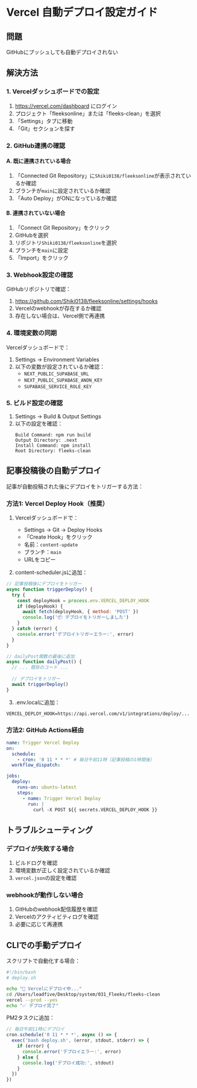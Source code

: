 # Vercel 自動デプロイ設定ガイド

## 問題
GitHubにプッシュしても自動デプロイされない

## 解決方法

### 1. Vercelダッシュボードでの設定

1. https://vercel.com/dashboard にログイン
2. プロジェクト「fleeksonline」または「fleeks-clean」を選択
3. 「Settings」タブに移動
4. 「Git」セクションを探す

### 2. GitHub連携の確認

#### A. 既に連携されている場合
1. 「Connected Git Repository」に`Shiki0138/fleeksonline`が表示されているか確認
2. ブランチが`main`に設定されているか確認
3. 「Auto Deploy」がONになっているか確認

#### B. 連携されていない場合
1. 「Connect Git Repository」をクリック
2. GitHubを選択
3. リポジトリ`Shiki0138/fleeksonline`を選択
4. ブランチを`main`に設定
5. 「Import」をクリック

### 3. Webhook設定の確認

GitHubリポジトリで確認：
1. https://github.com/Shiki0138/fleeksonline/settings/hooks
2. Vercelのwebhookが存在するか確認
3. 存在しない場合は、Vercel側で再連携

### 4. 環境変数の同期

Vercelダッシュボードで：
1. Settings → Environment Variables
2. 以下の変数が設定されているか確認：
   - `NEXT_PUBLIC_SUPABASE_URL`
   - `NEXT_PUBLIC_SUPABASE_ANON_KEY`
   - `SUPABASE_SERVICE_ROLE_KEY`

### 5. ビルド設定の確認

1. Settings → Build & Output Settings
2. 以下の設定を確認：
   ```
   Build Command: npm run build
   Output Directory: .next
   Install Command: npm install
   Root Directory: fleeks-clean
   ```

## 記事投稿後の自動デプロイ

記事が自動投稿された後にデプロイをトリガーする方法：

### 方法1: Vercel Deploy Hook（推奨）

1. Vercelダッシュボードで：
   - Settings → Git → Deploy Hooks
   - 「Create Hook」をクリック
   - 名前：`content-update`
   - ブランチ：`main`
   - URLをコピー

2. content-scheduler.jsに追加：

```javascript
// 記事投稿後にデプロイをトリガー
async function triggerDeploy() {
  try {
    const deployHook = process.env.VERCEL_DEPLOY_HOOK
    if (deployHook) {
      await fetch(deployHook, { method: 'POST' })
      console.log('📦 デプロイをトリガーしました')
    }
  } catch (error) {
    console.error('デプロイトリガーエラー:', error)
  }
}

// dailyPost関数の最後に追加
async function dailyPost() {
  // ... 既存のコード ...
  
  // デプロイをトリガー
  await triggerDeploy()
}
```

3. .env.localに追加：
```
VERCEL_DEPLOY_HOOK=https://api.vercel.com/v1/integrations/deploy/...
```

### 方法2: GitHub Actions経由

```yaml
name: Trigger Vercel Deploy
on:
  schedule:
    - cron: '0 11 * * *' # 毎日午前11時（記事投稿の1時間後）
  workflow_dispatch:

jobs:
  deploy:
    runs-on: ubuntu-latest
    steps:
      - name: Trigger Vercel Deploy
        run: |
          curl -X POST ${{ secrets.VERCEL_DEPLOY_HOOK }}
```

## トラブルシューティング

### デプロイが失敗する場合
1. ビルドログを確認
2. 環境変数が正しく設定されているか確認
3. `vercel.json`の設定を確認

### webhookが動作しない場合
1. GitHubのwebhook配信履歴を確認
2. Vercelのアクティビティログを確認
3. 必要に応じて再連携

## CLIでの手動デプロイ

スクリプトで自動化する場合：

```bash
#!/bin/bash
# deploy.sh

echo "🚀 Vercelにデプロイ中..."
cd /Users/leadfive/Desktop/system/031_Fleeks/fleeks-clean
vercel --prod --yes
echo "✅ デプロイ完了"
```

PM2タスクに追加：
```javascript
// 毎日午前11時にデプロイ
cron.schedule('0 11 * * *', async () => {
  exec('bash deploy.sh', (error, stdout, stderr) => {
    if (error) {
      console.error('デプロイエラー:', error)
    } else {
      console.log('デプロイ成功:', stdout)
    }
  })
})
```